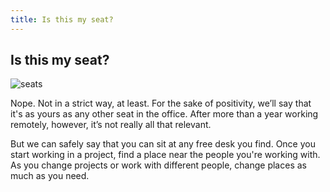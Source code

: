 ```yaml
---
title: Is this my seat?
---
```

## Is this my seat?

![seats](/images/seats.svg)

Nope. Not in a strict way, at least. For the sake of positivity, we’ll say that it's as yours as any other seat in the office. After more than a year working remotely, however, it’s not really all that relevant.

But we can safely say that you can sit at any free desk you find. Once you start working in a project, find a place near the people you're working with. As you change projects or work with different people, change places as much as you need.
